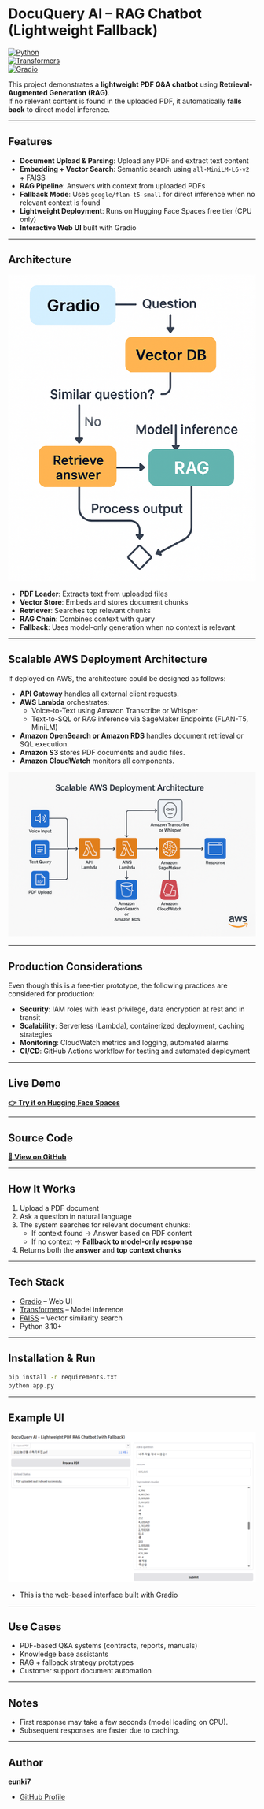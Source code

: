 # DocuQuery AI – RAG Chatbot (Lightweight Fallback)

[![Python](https://img.shields.io/badge/Python-3.10+-blue.svg)](https://www.python.org/)  
[![Transformers](https://img.shields.io/badge/Transformers-4.x-orange.svg)](https://huggingface.co/docs/transformers/index)  
[![Gradio](https://img.shields.io/badge/Gradio-3.x-green.svg)](https://gradio.app/)

This project demonstrates a **lightweight PDF Q&A chatbot** using **Retrieval-Augmented Generation (RAG)**.  
If no relevant content is found in the uploaded PDF, it automatically **falls back** to direct model inference.

---

## Features
- **Document Upload & Parsing**: Upload any PDF and extract text content  
- **Embedding + Vector Search**: Semantic search using `all-MiniLM-L6-v2` + FAISS  
- **RAG Pipeline**: Answers with context from uploaded PDFs  
- **Fallback Mode**: Uses `google/flan-t5-small` for direct inference when no relevant context is found  
- **Lightweight Deployment**: Runs on Hugging Face Spaces free tier (CPU only)  
- **Interactive Web UI** built with Gradio

---

## Architecture
![Architecture Diagram](docs/architecture.png)

- **PDF Loader**: Extracts text from uploaded files  
- **Vector Store**: Embeds and stores document chunks  
- **Retriever**: Searches top relevant chunks  
- **RAG Chain**: Combines context with query  
- **Fallback**: Uses model-only generation when no context is relevant

---

## Scalable AWS Deployment Architecture
If deployed on AWS, the architecture could be designed as follows:

- **API Gateway** handles all external client requests.
- **AWS Lambda** orchestrates:
  - Voice-to-Text using Amazon Transcribe or Whisper
  - Text-to-SQL or RAG inference via SageMaker Endpoints (FLAN-T5, MiniLM)
- **Amazon OpenSearch or Amazon RDS** handles document retrieval or SQL execution.
- **Amazon S3** stores PDF documents and audio files.
- **Amazon CloudWatch** monitors all components.

![AWS Unified Architecture](docs/aws_architecture.png)

---

## Production Considerations
Even though this is a free-tier prototype, the following practices are considered for production:
- **Security**: IAM roles with least privilege, data encryption at rest and in transit
- **Scalability**: Serverless (Lambda), containerized deployment, caching strategies
- **Monitoring**: CloudWatch metrics and logging, automated alarms
- **CI/CD**: GitHub Actions workflow for testing and automated deployment

---

## Live Demo
[**👉 Try it on Hugging Face Spaces**](https://huggingface.co/spaces/eunki-7/Lightweight-PDF-RAG-Chatbot)

---

## Source Code
[**📂 View on GitHub**](https://github.com/eunki-7/eunki-7-lightweight-pdf-rag-chatbot-portfolio)

---

## How It Works
1. Upload a PDF document  
2. Ask a question in natural language  
3. The system searches for relevant document chunks:  
   - If context found → Answer based on PDF content  
   - If no context → **Fallback to model-only response**  
4. Returns both the **answer** and **top context chunks**

---

## Tech Stack
- [Gradio](https://gradio.app/) – Web UI  
- [Transformers](https://huggingface.co/docs/transformers/index) – Model inference  
- [FAISS](https://faiss.ai/) – Vector similarity search  
- Python 3.10+

---

## Installation & Run
```bash
pip install -r requirements.txt
python app.py
```
---

## Example UI
![App Screenshot](docs/screenshot.png)

- This is the web-based interface built with Gradio

---

## Use Cases
- PDF-based Q&A systems (contracts, reports, manuals)
- Knowledge base assistants
- RAG + fallback strategy prototypes
- Customer support document automation

---

## Notes
- First response may take a few seconds (model loading on CPU).
- Subsequent responses are faster due to caching.

---

## Author
**eunki7**  
- [GitHub Profile](https://github.com/eunki-7)
